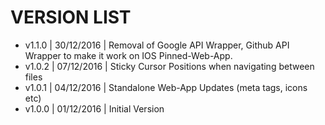
VERSION LIST 
============

* v1.1.0 | 30/12/2016 | Removal of Google API Wrapper, Github API Wrapper to make it work on IOS Pinned-Web-App.
* v1.0.2 | 07/12/2016 | Sticky Cursor Positions when navigating between files
* v1.0.1 | 04/12/2016 | Standalone Web-App Updates (meta tags, icons etc)
* v1.0.0 | 01/12/2016 | Initial Version